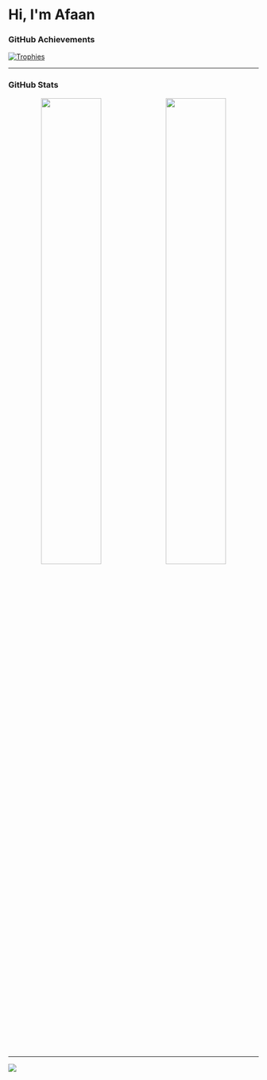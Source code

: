 # Hi, I'm Afaan  

### GitHub Achievements  
[![Trophies](https://github-profile-trophy.vercel.app/?username=trulynotafan&theme=onedark&no-bg=true&no-frame=true&margin-w=15)](https://github.com/ryo-ma/github-profile-trophy)

---

### GitHub Stats  
<div align="center">
  <img src="https://github-readme-stats.vercel.app/api?username=trulynotafan&show_icons=true&title_color=ffffff&icon_color=79ff97&text_color=c9c9c9&bg_color=151515&hide_border=true" width="49%" />
  <img src="https://github-readme-stats.vercel.app/api/top-langs/?username=trulynotafan&layout=compact&langs_count=10&theme=tokyonight&hide_border=true" width="49%" />
</div>

---
![](https://komarev.com/ghpvc/?username=trulynptafan)

 
